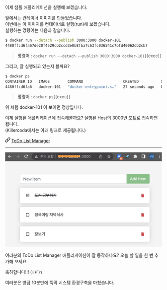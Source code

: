 
이제 샘플 애플리케이션을 실행해 보겠습니다.

앞에서는 컨테이너 이미지를 만들었습니다.  
이번에는 이 이미지를 컨테이너로 실행(run)해 보겠습니다.  
실행하는 명령어는 다음과 같습니다.  

```bash
$ docker run --detach --publish 3000:3000 docker-101
4480ffcd6fa67de20f4529cb2ccd3e0b8fba7c63fc036541c7bfd40062db2cb7
```

> **명령어** : `docker run --detach --publish 3000:3000 docker-101`{{exec}}

그리고, 잘 실행되고 있는지 볼까요?

```bash
$ docker ps
CONTAINER ID   IMAGE        COMMAND                  CREATED          STATUS          PORTS                                       NAMES
4480ffcd6fa6   docker-101   "docker-entrypoint.s…"   27 seconds ago   Up 26 seconds   0.0.0.0:3000->3000/tcp, :::3000->3000/tcp   youthful_noether
```

> **명령어** : `docker ps`{{exec}}

위 처럼 docker-101 이 보이면 정상입니다.

이제 실행된 애플리케이션에 접속해볼까요? 실행된 Host의 3000번 포트로 접속하면 됩니다.  
(Killercoda에서는 아래 링크로 제공됩니다.)  

![ ](./img/hyperlink.png) [ToDo List Manager]({{TRAFFIC_HOST1_3000}})

---


![](./img/todo-list-sample3.png)

여러분의 ToDo List Manager 애플리케이션이 잘 동작하나요?
오늘 할 일을 한 번 추가해 보세요.

축하합니다!!! (ง˙∇˙)ว

여러분은 방금 10분만에 뚝딱 시스템 환경구축을 마쳤습니다.